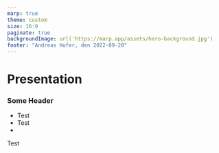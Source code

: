 ```yaml
---
marp: true
theme: custom
size: 16:9
paginate: true
backgroundImage: url('https://marp.app/assets/hero-background.jpg')
footer: "Andreas Hofer, den 2022-09-20"
---
```

# Presentation



<div class="row">

<div class="column-50">

### Some Header

- Test
- Test
- 

</div>

</div>

<div class="text-xxs">

Test

</div>